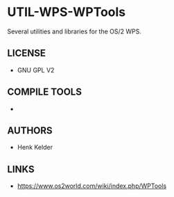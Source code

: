 # UTIL-WPS-WPTools
Several utilities and libraries for the OS/2 WPS. 

## LICENSE
* GNU GPL V2

## COMPILE TOOLS
* 
 
## AUTHORS
* Henk Kelder

## LINKS
* https://www.os2world.com/wiki/index.php/WPTools
